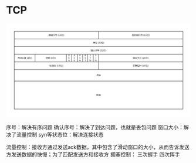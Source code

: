 
# TCP
![title](https://raw.githubusercontent.com/xinjiuyijiu/NoteImages/master/gitnote/2020/07/15/tcp_protocol-1594792406350.jpg)

序号：解决有序问题
确认序号：解决了到达问题，也就是丢包问题
窗口大小：解决了流量控制
syn等状态位：解决连接状态


流量控制：接收方通过发送ack数据，其中包含了滑动窗口的大小，从而告诉发送方发送数据的快慢；为了匹配发送方和接收方
拥塞控制：
三次握手
四次挥手
